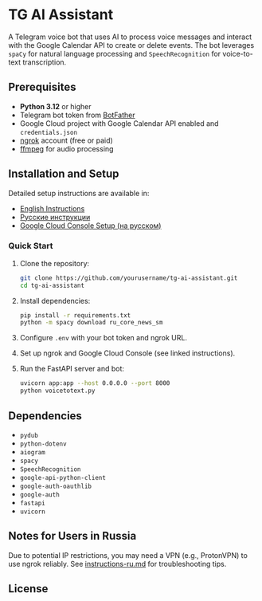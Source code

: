 # TG AI Assistant

A Telegram voice bot that uses AI to process voice messages and interact with the Google Calendar API to create or delete events. The bot leverages `spaCy` for natural language processing and `SpeechRecognition` for voice-to-text transcription.

## Prerequisites

- **Python 3.12** or higher
- Telegram bot token from [BotFather](https://t.me/BotFather)
- Google Cloud project with Google Calendar API enabled and `credentials.json`
- [ngrok](https://ngrok.com) account (free or paid)
- [ffmpeg](https://ffmpeg.org) for audio processing

## Installation and Setup

Detailed setup instructions are available in:
- [English Instructions](./instructions.md)
- [Русские инструкции](./instructions-ru.md)
- [Google Cloud Console Setup (на русском)](./google_cloud_setup.md)

### Quick Start

1. Clone the repository:
   ```bash
   git clone https://github.com/yourusername/tg-ai-assistant.git
   cd tg-ai-assistant
   ```

2. Install dependencies:
   ```bash
   pip install -r requirements.txt
   python -m spacy download ru_core_news_sm
   ```

3. Configure `.env` with your bot token and ngrok URL.

4. Set up ngrok and Google Cloud Console (see linked instructions).

5. Run the FastAPI server and bot:
   ```bash
   uvicorn app:app --host 0.0.0.0 --port 8000
   python voicetotext.py
   ```

## Dependencies

- `pydub`
- `python-dotenv`
- `aiogram`
- `spacy`
- `SpeechRecognition`
- `google-api-python-client`
- `google-auth-oauthlib`
- `google-auth`
- `fastapi`
- `uvicorn`

## Notes for Users in Russia

Due to potential IP restrictions, you may need a VPN (e.g., ProtonVPN) to use ngrok reliably. See [instructions-ru.md](./instructions-ru.md) for troubleshooting tips.

## License

